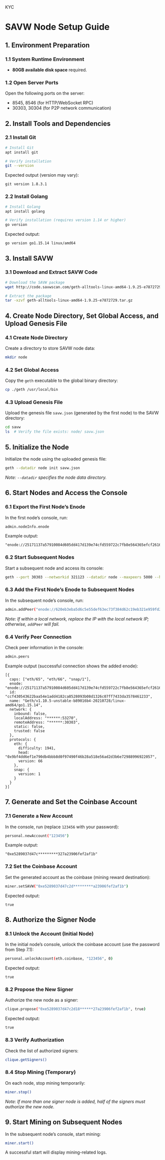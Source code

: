 KYC
# SAVW Node Setup Guide  

## 1. Environment Preparation  

### 1.1 System Runtime Environment  
- **80GB available disk space** required.  

### 1.2 Open Server Ports  
Open the following ports on the server:  
- 8545, 8546 (for HTTP/WebSocket RPC)  
- 30303, 30304 (for P2P network communication)  


## 2. Install Tools and Dependencies  

### 2.1 Install Git  
```bash  
# Install Git  
apt install git  

# Verify installation  
git --version  
```  
Expected output (version may vary):  
```plaintext  
git version 1.8.3.1  
```  


### 2.2 Install Golang  
```bash  
# Install Golang  
apt install golang  

# Verify installation (requires version 1.14 or higher)  
go version  
```  
Expected output:  
```plaintext  
go version go1.15.14 linux/amd64  
```  


## 3. Install SAVW  

### 3.1 Download and Extract SAVW Code  
```bash  
# Download the SAVW package  
wget http://code.savwscan.com/geth-alltools-linux-amd64-1.9.25-e7872729.tar.gz  

# Extract the package  
tar -xzvf geth-alltools-linux-amd64-1.9.25-e7872729.tar.gz  
```  


## 4. Create Node Directory, Set Global Access, and Upload Genesis File  

### 4.1 Create Node Directory  
Create a directory to store SAVW node data:  
```bash  
mkdir node  
```  

### 4.2 Set Global Access  
Copy the `geth` executable to the global binary directory:  
```bash  
cp ./geth /usr/local/bin  
```  

### 4.3 Upload Genesis File  
Upload the genesis file `savw.json` (generated by the first node) to the SAVW directory:  
```bash  
cd savw  
ls  # Verify the file exists: node/ savw.json  
```  


## 5. Initialize the Node  
Initialize the node using the uploaded genesis file:  
```bash  
geth --datadir node init savw.json  
```  
*Note: `--datadir` specifies the node data directory.*  


## 6. Start Nodes and Access the Console  

### 6.1 Export the First Node’s Enode  
In the first node’s console, run:  
```bash  
admin.nodeInfo.enode  
```  
Example output:  
```plaintext  
"enode://25171137a57910084d605dd417d139e74cfd559722c7fb8e564365efcf2616c21ef3a9b7136f649c5571ea17ec08fb5952027248db0783bb8305ad7793f7f122@15.188.81.51:30303"  
```  


### 6.2 Start Subsequent Nodes  
Start a subsequent node and access its console:  
```bash  
geth --port 30303 --networkid 321123 --datadir node --maxpeers 5000 --http --http.port 8545 --http.addr 0.0.0.0 --http.corsdomain "" --http.api "eth,net,web3,personal" --ws --ws.addr 0.0.0.0 --ws.port 8546 --allow-insecure-unlock console  
```  


### 6.3 Add the First Node’s Enode to Subsequent Nodes  
In the subsequent node’s console, run:  
```bash  
admin.addPeer("enode://620eb3eba5d6c5e55def63ec73f384d62c19eb321e959fd2156594aa818ac8334e7d507e2c5e27a5de59757128f763f669426c87f8600605d3584905dba3afc4@116.24.67.1:30303")  
```  
*Note: If within a local network, replace the IP with the local network IP; otherwise, `addPeer` will fail.*  


### 6.4 Verify Peer Connection  
Check peer information in the console:  
```bash  
admin.peers  
```  
Example output (successful connection shows the added enode):  
```plaintext  
[{  
  caps: ["eth/65", "eth/66", "snap/1"],  
  enode: "enode://25171137a57910084d605dd417d139e74cfd559722c7fb8e564365efcf2616c21ef3a9b7136f649c5571ea17ec08fb5952027248db0783bb8305ad7793f7f122@15.188.81.51:30303",  
  id: "ccf430543622baa54e1add4182ca8528093b08d1326c07ff7433da3578461233",  
  name: "Geth/v1.10.5-unstable-b89016b4-20210728/linux-amd64/go1.15.14",  
  network: {  
    inbound: false,  
    localAddress: "******:53270",  
    remoteAddress: "******:30303",  
    static: false,  
    trusted: false  
  },  
  protocols: {  
    eth: {  
      difficulty: 1941,  
      head: "0x9bf4dd6ef1e790db4bbb8d0f97490f46b28a518e56ad2d3b6e72988996922057",  
      version: 66  
    },  
    snap: {  
      version: 1  
    }  
  }  
}]  
```  


## 7. Generate and Set the Coinbase Account  

### 7.1 Generate a New Account  
In the console, run (replace `123456` with your password):  
```bash  
personal.newAccount("123456")  
```  
Example output:  
```plaintext  
"0xe5289037d47c*********327a23906fef2af1b"  
```  


### 7.2 Set the Coinbase Account  
Set the generated account as the coinbase (mining reward destination):  
```bash  
miner.setSAVW("0xe5289037d47c2d*********a23906fef2af1b")  
```  
Expected output:  
```plaintext  
true  
```  


## 8. Authorize the Signer Node  

### 8.1 Unlock the Account (Initial Node)  
In the initial node’s console, unlock the coinbase account (use the password from Step 7.1):  
```bash  
personal.unlockAccount(eth.coinbase, "123456", 0)  
```  
Expected output:  
```plaintext  
true  
```  


### 8.2 Propose the New Signer  
Authorize the new node as a signer:  
```bash  
clique.propose("0xe5289037d47c2d18******27a23906fef2af1b", true)  
```  
Expected output:  
```plaintext  
true  
```  


### 8.3 Verify Authorization  
Check the list of authorized signers:  
```bash  
clique.getSigners()  
```  


### 8.4 Stop Mining (Temporary)  
On each node, stop mining temporarily:  
```bash  
miner.stop()  
```  
*Note: If more than one signer node is added, half of the signers must authorize the new node.*  


## 9. Start Mining on Subsequent Nodes  
In the subsequent node’s console, start mining:  
```bash  
miner.start()  
```  
A successful start will display mining-related logs.
